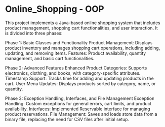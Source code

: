 # Online_Shopping - OOP

This project implements a Java-based online shopping system that includes product management, shopping cart functionalities, and user interaction. It is divided into three phases:

Phase 1: Basic Classes and Functionality
Product Management: Displays product inventory and manages shopping cart operations, including adding, updating, and removing items.
Features: Product availability, quantity management, and basic cart functionalities.

Phase 2: Advanced Features
Enhanced Product Categories: Supports electronics, clothing, and books, with category-specific attributes.
Timestamp Support: Tracks time for adding and updating products in the cart.
User Menu Updates: Displays products sorted by category, name, or quantity.

Phase 3: Exception Handling, Interfaces, and File Management
Exception Handling: Custom exceptions for general errors, cart limits, and product availability.
Interfaces: Implemented Reservable interface for managing product reservations.
File Management: Saves and loads store data from a binary file, replacing the need for CSV files after initial setup.
